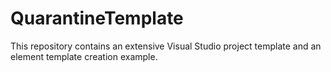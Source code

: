 # QuarantineTemplate
This repository contains an extensive Visual Studio project template and an element template creation example.
